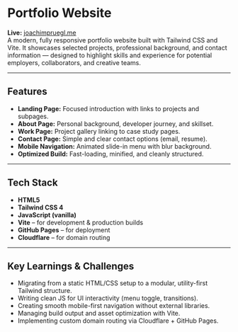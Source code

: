 # Portfolio Website

**Live:** [joachimpruegl.me](https://joachimpruegl.me)  
A modern, fully responsive portfolio website built with Tailwind CSS and Vite. It showcases selected projects, professional background, and contact information — designed to highlight skills and experience for potential employers, collaborators, and creative teams.

---

## Features

- **Landing Page:** Focused introduction with links to projects and subpages.
- **About Page:** Personal background, developer journey, and skillset.
- **Work Page:** Project gallery linking to case study pages.
- **Contact Page:** Simple and clear contact options (email, resume).
- **Mobile Navigation:** Animated slide-in menu with blur background.
- **Optimized Build:** Fast-loading, minified, and cleanly structured.

---

## Tech Stack

- **HTML5**
- **Tailwind CSS 4**
- **JavaScript (vanilla)**
- **Vite** – for development & production builds
- **GitHub Pages** – for deployment
- **Cloudflare** – for domain routing

---

## Key Learnings & Challenges

- Migrating from a static HTML/CSS setup to a modular, utility-first Tailwind structure.
- Writing clean JS for UI interactivity (menu toggle, transitions).
- Creating smooth mobile-first navigation without external libraries.
- Managing build output and asset optimization with Vite.
- Implementing custom domain routing via Cloudflare + GitHub Pages.
